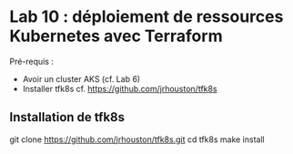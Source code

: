 # Lab 10 : déploiement de ressources Kubernetes avec Terraform

Pré-requis :
- Avoir un cluster AKS (cf. Lab 6)
- Installer tfk8s 
  cf. https://github.com/jrhouston/tfk8s

## Installation de tfk8s

git clone https://github.com/jrhouston/tfk8s.git
cd tfk8s
make install


